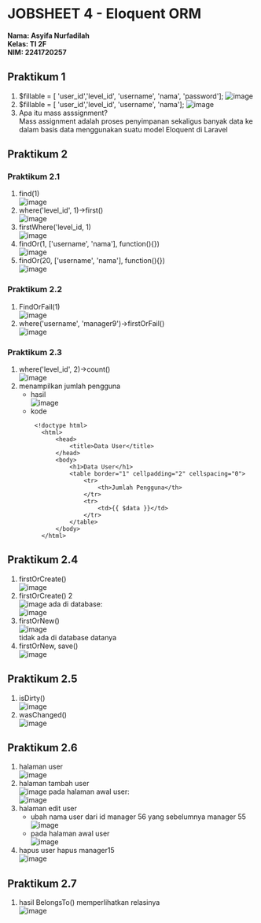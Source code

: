 # JOBSHEET 4 - Eloquent ORM
**Nama: Asyifa Nurfadilah**  
**Kelas: TI 2F**  
**NIM: 2241720257**  

## Praktikum 1
1. $fillable = [ 'user_id','level_id', 'username', 'nama', 'password'];
    ![image](https://github.com/Asyifa1409/PWL_POS/assets/128016402/cc8d403d-0257-4ed4-bd38-da13106fe103)
2. $fillable = [ 'user_id','level_id', 'username', 'nama'];
    ![image](https://github.com/Asyifa1409/PWL_POS/assets/128016402/b3b06198-a2c3-4921-bcc2-40f0171f692c)
3. Apa itu mass asssignment?  
    Mass assignment adalah proses penyimpanan sekaligus banyak data ke dalam basis data menggunakan suatu model Eloquent di Laravel

## Praktikum 2
### Praktikum 2.1
1. find(1)  
    ![image](https://github.com/Asyifa1409/PWL_POS/assets/128016402/1a0036ce-c8de-4081-ac6d-304eec5c029e)
2. where('level_id', 1)->first()  
    ![image](https://github.com/Asyifa1409/PWL_POS/assets/128016402/effeb5ed-c66f-48cd-92b7-e1ef07ad8b5b)
3. firstWhere('level_id, 1)  
    ![image](https://github.com/Asyifa1409/PWL_POS/assets/128016402/a1e57523-b1e2-47a4-8779-8379780d813c)
4. findOr(1, ['username', 'nama'], function(){})  
    ![image](https://github.com/Asyifa1409/PWL_POS/assets/128016402/765de955-935e-4288-b524-49d2f1332c8a)
5. findOr(20, ['username', 'nama'], function(){})  
    ![image](https://github.com/Asyifa1409/PWL_POS/assets/128016402/619ac83f-c17b-4909-98bc-17f3fa656b15)
### Praktikum 2.2
1. FindOrFail(1)  
    ![image](https://github.com/Asyifa1409/PWL_POS/assets/128016402/e24b830c-a450-41c4-be9e-8420fe52346f)
2. where('username', 'manager9')->firstOrFail()  
    ![image](https://github.com/Asyifa1409/PWL_POS/assets/128016402/c4fcf0ba-e529-41a5-bd82-ae3488110ed4)
### Praktikum 2.3
1. where('level_id', 2)->count()  
    ![image](https://github.com/Asyifa1409/PWL_POS/assets/128016402/5e789b5f-d6cb-4189-927a-69a0dbc97bd3)
2. menampilkan jumlah pengguna
   - hasil  
    ![image](https://github.com/Asyifa1409/PWL_POS/assets/128016402/9a9ab917-1610-4cdb-9f0a-dac6af6d6bb8)
   - kode
     ```
      <!doctype html>
        <html>
            <head>
                <title>Data User</title>
            </head>
            <body>
                <h1>Data User</h1>
                <table border="1" cellpadding="2" cellspacing="0">
                    <tr>
                        <th>Jumlah Pengguna</th>
                    </tr>
                    <tr>
                        <td>{{ $data }}</td>
                    </tr>
                </table>
            </body>
        </html>

     ```
## Praktikum 2.4
1. firstOrCreate()  
    ![image](https://github.com/Asyifa1409/PWL_POS/assets/128016402/f2a06297-fec6-48f2-9bc8-d2f29807f79c)
2. firstOrCreate() 2  
    ![image](https://github.com/Asyifa1409/PWL_POS/assets/128016402/16d815ae-b680-413a-92f7-9c718cda6ea6)
    ada di database:  
   ![image](https://github.com/Asyifa1409/PWL_POS/assets/128016402/f1a13919-848c-4266-b47e-4305d23be3bd)  
4. firstOrNew()   
    ![image](https://github.com/Asyifa1409/PWL_POS/assets/128016402/778840f1-d819-462d-a2d6-1a22f3036c0e)  
    tidak ada di database datanya
5. firstOrNew, save()  
   ![image](https://github.com/Asyifa1409/PWL_POS/assets/128016402/c083d36d-4869-4b96-9316-9c55e7ff492f)  
## Praktikum 2.5
1. isDirty()  
    ![image](https://github.com/Asyifa1409/PWL_POS/assets/128016402/1416effd-19e4-4913-a302-cde757215ede)
2. wasChanged()  
    ![image](https://github.com/Asyifa1409/PWL_POS/assets/128016402/8c7c237d-e336-4e18-94f3-31921a263040)
## Praktikum 2.6
1. halaman user  
    ![image](https://github.com/Asyifa1409/PWL_POS/assets/128016402/7aa61ff9-ce1f-4619-92ee-b829f1607394)
2. halaman tambah user  
    ![image](https://github.com/Asyifa1409/PWL_POS/assets/128016402/d982524a-d9c1-4f65-85fb-5c6afc19fa5b)
   pada halaman awal user:  
   ![image](https://github.com/Asyifa1409/PWL_POS/assets/128016402/b0d63f84-7951-4139-87d0-3af8e08746ea)
3. halaman edit user
    - ubah nama user dari id manager 56 yang sebelumnya manager 55  
    ![image](https://github.com/Asyifa1409/PWL_POS/assets/128016402/12173e4f-8cb9-4bdb-ac8a-836729af259b)
    - pada halaman awal user  
    ![image](https://github.com/Asyifa1409/PWL_POS/assets/128016402/c308d6da-d120-4526-b8a1-e040955f4467)
4. hapus user 
    hapus manager15  
    ![image](https://github.com/Asyifa1409/PWL_POS/assets/128016402/4d629305-2e96-4acf-9f1a-d2a2e44389f3)
## Praktikum 2.7
1. hasil BelongsTo() memperlihatkan relasinya  
   ![image](https://github.com/Asyifa1409/PWL_POS/assets/128016402/eb12c34c-e7d5-4aef-97e8-7fedeaf63a91)
